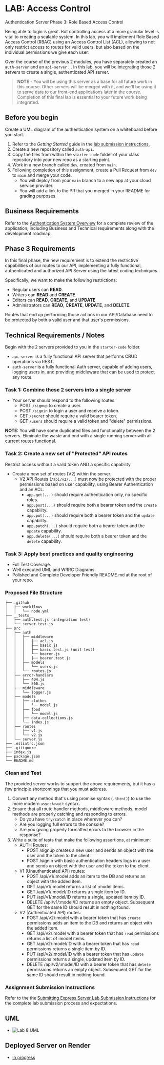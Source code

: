 # LAB: Access Control

Authentication Server Phase 3: Role Based Access Control

Being able to login is great. But controlling access at a more granular level is vital to creating a scalable system. In this lab, you will implement Role Based Access Control (RBAC) using an Access Control List (ACL), allowing to not only restrict access to routes for valid users, but also based on the individual permissions we give each user.

Over the course of the previous 2 modules, you have separately created an `auth-server` and an `api-server` ... In this lab, you will be integrating those 2 servers to create a single, authenticated API server.

> **NOTE** - You will be using this server as a base for all future work in this course. Other servers will be merged with it, and we'll be using it to serve data to our front-end applications later in the course. Completion of this final lab is essential to your future work being integrated.

## Before you begin

Create a UML diagram of the authentication system on a whiteboard before you start.

1. Refer to the *Getting Started* guide  in the [lab submission instructions.](../../../reference/submission-instructions/labs/README.md)
1. Create a new repository called `auth-api`.
1. Copy the files from within the `starter-code` folder of your class repository into your new repo as a starting point.
1. Work in a new branch called `dev`, created from `main`.
1. Following completion of this assignment, create a Pull Request from `dev` to `main` and merge your code.
   - You will deploy from your `main` branch to a new app at your cloud service provider.
   - You will add a link to the PR that you merged in your README for grading purposes.

## Business Requirements

Refer to the [Authentication System Overview](../../apps-and-libraries/auth-server/README.md) for a complete review of the application, including Business and Technical requirements along with the development roadmap.

## Phase 3 Requirements

In this final phase, the new requirement is to extend the restrictive capabilities of our routes to our API, implementing a fully functional, authenticated and authorized API Server using the latest coding techniques.

Specifically, we want to make the following restrictions:

- Regular users can **READ**.
- Writers can **READ** and **CREATE**.
- Editors can **READ**, **CREATE**, and **UPDATE**.
- Administrators can **READ**, **CREATE**, **UPDATE**, and **DELETE**.

Routes that end up performing those actions in our API/Database need to be protected by both a valid user and that user's permissions.

## Technical Requirements / Notes

Begin with the 2 servers provided to you in the `starter-code` folder.

- `api-server` is a fully functional API server that performs CRUD operations via REST.
- `auth-server` is a fully functional Auth server, capable of adding users, logging users in, and providing middleware that can be used to protect any route.

### Task 1: Combine these 2 servers into a single server

- Your server should respond to the following routes:
  - POST `/signup` to create a user.
  - POST `/signin` to login a user and receive a token.
  - GET `/secret` should require a valid bearer token.
  - GET `/users` should require a valid token and "delete" permissions.

**NOTE:** You will have some duplicated files and functionality between the 2 servers. Eliminate the waste and end with a single running server with all current routes functional.

### Task 2: Create a new set of "Protected" API routes

Restrict access without a valid token AND a specific capability.

- Create a new set of routes (V2) within the server.
  - V2 API Routes (`/api/v2/...`) must now be protected with the proper permissions based on user capability, using Bearer Authentication and an ACL.
    - `app.get(...)` should require authentication only, no specific roles.
    - `app.post(...)` should require both a bearer token and the `create` capability.
    - `app.put(...)` should require both a bearer token and the `update` capability.
    - `app.patch(...)` should require both a bearer token and the `update` capability.
    - `app.delete(...)` should require both a bearer token and the `delete` capability.

### Task 3: Apply best practices and quality engineering

- Full Test Coverage.
- Well executed UML and WRRC Diagrams.
- Polished and Complete Developer Friendly README.md at the root of your repo.

###  Proposed File Structure

```text
├── .github
│   ├── workflows
│   │   └── node.yml
├── __tests__
│   ├── auth.test.js (integration test)
│   └── server.test.js
├── src
│   ├── auth
│   │   ├── middleware
│   │   │   ├── acl.js
│   │   │   ├── basic.js
│   │   │   ├── basic.test.js (unit test)
│   │   │   └── bearer.js
│   │   │   ├── bearer.test.js
│   │   ├── models
│   │   │   └── users.js
│   │   └── routes.js
│   ├── error-handlers
│   │   ├── 404.js
│   │   └── 500.js
│   ├── middleware
│   │   └── logger.js
│   ├── models
│   │   ├── clothes
│   │   │   └── model.js
│   │   ├── food
│   │   │   └── model.js
│   │   ├── data-collections.js
│   │   └── index.js
│   ├── routes
│   │   ├── v1.js
│   │   └── v2.js
│   └── server.js
├── .eslintrc.json
├── .gitignore
├── index.js
├── package.json
└── README.md
```

### Clean and Test

The provided server works to support the above requirements, but it has a few principle shortcomings that you must address.

1. Convert any method that's using promise syntax (`.then()`) to use the more modern `async`/`await` syntax.
1. Ensure that all route handler methods, middleware methods, model methods are properly catching and responding to errors.
   - Do you have `try/catch` in place wherever you can?
   - Are you logging full errors to the console?
   - Are you giving properly formatted errors to the browser in the response?
1. Write a suite of tests that make the following assertions, at minimum:
   - AUTH Routes:
     - POST /signup creates a new user and sends an object with the user and the token to the client.
     - POST /signin with basic authentication headers logs in a user and sends an object with the user and the token to the client.
   - V1 (Unauthenticated API) routes:
     - POST /api/v1/:model adds an item to the DB and returns an object with the added item.
     - GET /api/v1/:model returns a list of :model items.
     - GET /api/v1/:model/ID returns a single item by ID.
     - PUT /api/v1/:model/ID returns a single, updated item by ID.
     - DELETE /api/v1/:model/ID returns an empty object. Subsequent GET for the same ID should result in nothing found.
   - V2 (Authenticated API) routes:
     - POST /api/v2/:model with a bearer token that has `create` permissions adds an item to the DB and returns an object with the added item.
     - GET /api/v2/:model with a bearer token that has `read` permissions returns a list of :model items.
     - GET /api/v2/:model/ID with a bearer token that has `read` permissions returns a single item by ID.
     - PUT /api/v2/:model/ID with a bearer token that has `update` permissions returns a single, updated item by ID.
     - DELETE /api/v2/:model/ID with a bearer token that has `delete` permissions returns an empty object. Subsequent GET for the same ID should result in nothing found.

### Assignment Submission Instructions

Refer to the the [Submitting Express Server Lab Submission Instructions](../../../reference/submission-instructions/labs/express-servers.md) for the complete lab submission process and expectations.

## UML

- ![Lab 8 UML](https://user-images.githubusercontent.com/120413183/231937145-a629e6a6-acdd-4ffc-97b2-90a4dd40acaf.png)

## Deployed Server on Render

- [In progress](https://the-dark-knight-auth-api.onrender.com)

